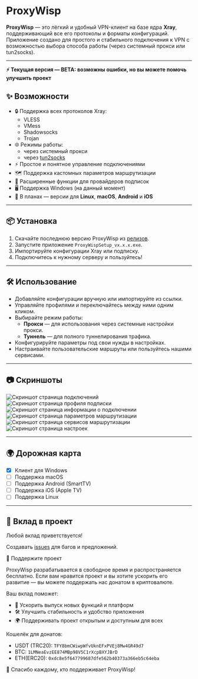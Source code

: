 # ProxyWisp

**ProxyWisp** — это лёгкий и удобный VPN-клиент на базе ядра **Xray**, поддерживающий все его протоколы и форматы конфигураций.  
Приложение создано для простого и стабильного подключения к VPN с возможностью выбора способа работы (через системный прокси или tun2socks).

---

**⚡ Текущая версия — BETA: возможны ошибки, но вы можете помочь улучшить проект**

## ✨ Возможности

- 🔒 Поддержка всех протоколов Xray:
  - VLESS
  - VMess
  - Shadowsocks
  - Trojan
- 🌐 Режимы работы:
  - через системный прокси
  - через [tun2socks](https://github.com/xjasonlyu/tun2socks)
- ⚡ Простое и понятное управление подключениями
- 🗺 Поддержка кастомных параметров маршрутизации
- 🌟 Расширенные функции для провайдеров подписок
- 🖥️ Поддержка Windows (на данный момент)
- 🚀 В планах — версии для **Linux**, **macOS**, **Android** и **iOS**

---

## 📦 Установка

1. Скачайте последнюю версию ProxyWisp из [релизов](https://github.com/VanyaKrotov/ProxyWisp/releases).
2. Запустите приложение `ProxyWispSetup_vx.x.x.exe`.
3. Импортируйте конфигурации Xray или подписку.
4. Подключитесь к нужному серверу и пользуйтесь!

---

## 🛠️ Использование

- Добавляйте конфигурации вручную или импортируйте из ссылки.
- Управляйте профилями и переключайтесь между ними одним кликом.
- Выбирайте режим работы:
  - **Прокси** — для использования через системные настройки прокси.
  - **Туннель** — для полного туннелирования трафика.
- Конфигурируйте параметры под свои нужды в настройках.
- Настраивайте пользовательские маршруты или пользуйтесь нашими сервисами.

---

## 📷 Скриншоты

<img src="./assets/connections.png" alt="Скриншот страница подключений" >
<img src="./assets/profile.png" alt="Скриншот страница профиля подписки" >
<img src="./assets/ip_info.png" alt="Скриншот страница информации о подключении" >
<img src="./assets/routing.png" alt="Скриншот страница параметров маршрутизации" >
<img src="./assets/routing_services.png" alt="Скриншот страница сервисов маршрутизации" >
<img src="./assets/settings.png" alt="Скриншот страница настроек" >

---

## 🌍 Дорожная карта

- [x] Клиент для Windows
- [ ] Поддержка macOS
- [ ] Поддержка Android (SmartTV)
- [ ] Поддержка iOS (Apple TV)
- [ ] Поддержка Linux

---

## 🤝 Вклад в проект

Любой вклад приветствуется!

Создавать [issues](https://github.com/VanyaKrotov/ProxyWisp/issues) для багов и предложений.

💖 Поддержите проект

ProxyWisp разрабатывается в свободное время и распространяется бесплатно.
Если вам нравится проект и вы хотите ускорить его развитие — вы можете поддержать нас донатом в криптовалюте.

Ваш вклад поможет:

- 🚀 Ускорить выпуск новых функций и платформ
- 🛠️ Улучшить стабильность и удобство приложения
- 🌍 Поддерживать проект открытым и доступным для всех

Кошелёк для донатов:

- USDT (TRC20): `TFY8bmCWiwpWfvUknEFxPVEj8Mw4GR49d7`
- BTC: `1LMNeaEvzEE874MBp98V5C1rXcpBXYJBrD`
- ETH(ERC20): `0xdc8e5f647799687dfe562b40373a366eb5c64eba`

🙏 Спасибо каждому, кто поддерживает ProxyWisp!
